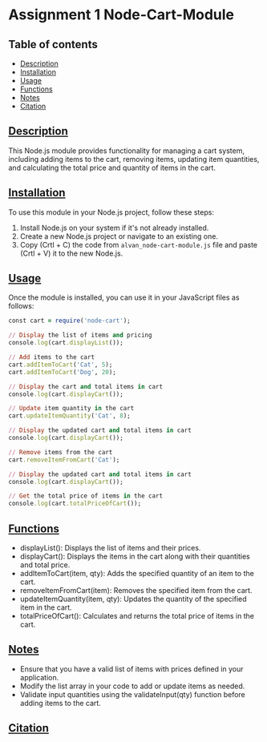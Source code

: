 # Assignment 1 Node-Cart-Module

## Table of contents

- [Description](#description)
- [Installation](#installation)
- [Usage](#usage)
- [Functions](#functions)
- [Notes](#notes)
- [Citation](#citation)


## [Description](#assignment-1-node-cart-module)

This Node.js module provides functionality for managing a cart system, including adding items to the cart, removing items, updating item quantities, and calculating the total price and quantity of items in the cart.

## [Installation](#assignment-1-node-cart-module)

To use this module in your Node.js project, follow these steps:

1. Install Node.js on your system if it's not already installed.
2. Create a new Node.js project or navigate to an existing one.
3. Copy (Crtl + C) the code from ```alvan_node-cart-module.js``` file and paste (Crtl + V) it to the new Node.js.

## [Usage](#assignment-1-node-cart-module)

Once the module is installed, you can use it in your JavaScript files as follows:

```ruby
const cart = require('node-cart');

// Display the list of items and pricing
console.log(cart.displayList());

// Add items to the cart
cart.addItemToCart('Cat', 5);
cart.addItemToCart('Dog', 20);

// Display the cart and total items in cart
console.log(cart.displayCart());

// Update item quantity in the cart
cart.updateItemQuantity('Cat', 8);

// Display the updated cart and total items in cart
console.log(cart.displayCart());

// Remove items from the cart
cart.removeItemFromCart('Cat');

// Display the updated cart and total items in cart
console.log(cart.displayCart());

// Get the total price of items in the cart
console.log(cart.totalPriceOfCart());

```

## [Functions](#assignment-1-node-cart-module)

- displayList(): Displays the list of items and their prices.
- displayCart(): Displays the items in the cart along with their quantities and total price.
- addItemToCart(item, qty): Adds the specified quantity of an item to the cart.
- removeItemFromCart(item): Removes the specified item from the cart.
- updateItemQuantity(item, qty): Updates the quantity of the specified item in the cart.
- totalPriceOfCart(): Calculates and returns the total price of items in the cart.

## [Notes](#assignment-1-node-cart-module)

- Ensure that you have a valid list of items with prices defined in your application.
- Modify the list array in your code to add or update items as needed.
- Validate input quantities using the validateInput(qty) function before adding items to the cart.

## [Citation](#assignment-1-node-cart-module)